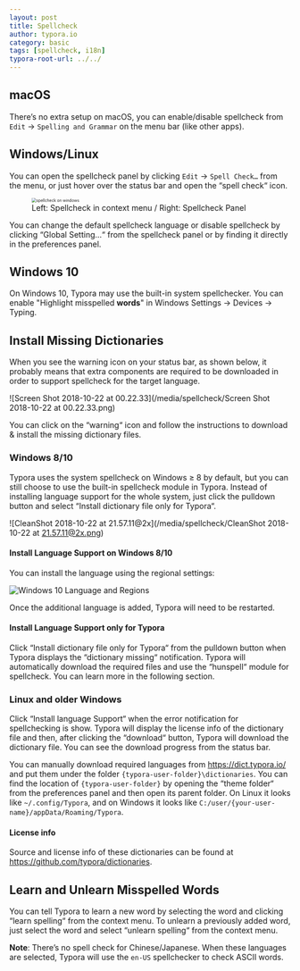 ```yaml
---
layout: post
title: Spellcheck
author: typora.io
category: basic
tags: [spellcheck, i18n]
typora-root-url: ../../
---
```


## macOS

There’s no extra setup on macOS, you can enable/disable spellcheck from `Edit` → `Spelling and Grammar` on the menu bar (like other apps).

## Windows/Linux

You can open the spellcheck panel by clicking `Edit` → `Spell Check…` from the menu, or just hover over the status bar and open the “spell check“ icon.

<figure>
  <img src="/media/spellcheck/Screen Shot 2018-10-21 at 23.21.28.png" alt="spellcheck on windows" style="zoom:50%">
  <figcaption>Left: Spellcheck in context menu / Right: Spellcheck Panel</figcaption>
</figure>


You can change the default spellcheck language or disable spellcheck by clicking “Global Setting…“ from the spellcheck panel or by finding it directly in the preferences panel.

## Windows 10

On Windows 10, Typora may use the built-in system spellchecker. You can enable "Highlight misspelled **words**" in Windows Settings → Devices → Typing.

## Install Missing Dictionaries

When you see the warning icon on your status bar, as shown below, it probably means that extra components are required to be downloaded in order to support spellcheck for the target language.

![Screen Shot 2018-10-22 at 00.22.33](/media/spellcheck/Screen Shot 2018-10-22 at 00.22.33.png)

You can click on the “warning“ icon and follow the instructions to download & install the missing dictionary files.

### Windows 8/10

Typora uses the system spellcheck on Windows ≥ 8 by default, but you can still choose to use the built-in spellcheck module in Typora. Instead of installing language support for the whole system, just click the pulldown button and select “Install dictionary file only for Typora“.

![CleanShot 2018-10-22 at 21.57.11@2x](/media/spellcheck/CleanShot 2018-10-22 at 21.57.11@2x.png)

#### Install Language Support on Windows 8/10

You can install the language using the regional settings:

![Windows 10 Language and Regions](/media/spellcheck/windows-10-language-settings.jpg)

Once the additional language is added, Typora will need to be restarted.

#### Install Language Support only for Typora

Click “Install dictionary file only for Typora“ from the pulldown button when Typora displays the “dictionary missing“ notification. Typora will automatically download the required files and use the “hunspell“ module for spellcheck. You can learn more in the following section.

### Linux and older Windows

Click “Install language Support“ when the error notification for spellchecking is show. Typora will display the license info of the dictionary file and then, after clicking the “download“ button, Typora will download the dictionary file. You can see the download progress from the status bar.

You can manually download required languages from <https://dict.typora.io/> and put them under the folder `{typora-user-folder}\dictionaries`. You can find the location of `{typora-user-folder}` by opening the “theme folder“ from the  preferences panel and then open its parent folder. On Linux it looks like `~/.config/Typora`, and on Windows it looks like `C:/user/{your-user-name}/appData/Roaming/Typora`.

#### License info

Source and license info of these dictionaries can be found at <https://github.com/typora/dictionaries>.

## Learn and Unlearn Misspelled Words

You can tell Typora to learn a new word by selecting the word and clicking “learn spelling“ from the context menu. To unlearn a previously added word, just select the word and select “unlearn spelling“ from the context menu.

**Note**: There’s no spell check for Chinese/Japanese. When these languages are selected, Typora will use the `en-US` spellchecker to check ASCII words.
